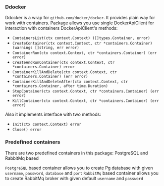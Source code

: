 ### Ddocker 

Ddocker is a wrap for `github.com/docker/docker`. It provides plain way for work with containers. 
Package allows you use single DockerApiClient for interaction with containers
DockerApiClient's methods: 
  - `ContainersList(ctx context.Context) ([]types.Container, error)`
  - `CreateContainer(ctx context.Context, ctr *containers.Container) (warnings []string, err error)`
  - `ContainerRun(ctx context.Context, ctr *containers.Container) (err error)`
  - `CreateAndRunContainer(ctx context.Context, ctr *containers.Container) error`
  - `ContainerKillAndDelete(ctx context.Context, ctr *containers.Container) (err error)`
  - `ContainerKillAndDeleteAfter(ctx context.Context, ctr *containers.Container, after time.Duration)`
  - `StopContainer(ctx context.Context, ctr *containers.Container) (err error)`
  - `KillContainer(ctx context.Context, ctr *containers.Container) (err error)`

Also it implements interface with two methods:
  - `Init(ctx context.Context) error`
  - `Close() error`

### Predefined containers 

There are two predefined containers in this package: PostgreSQL and RabbitMq based

`PostgreSQL` based container allows you to create Pg database with given  `username`, `password`, `database` and `port`
`RabbitMq` based container allows you to create RabbitMq broker with given default `username` and `password` 


